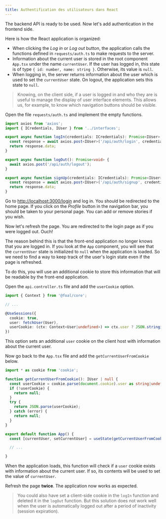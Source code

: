 ```yaml
---
title: Authentification des utilisateurs dans React
---
```


The backend API is ready to be used. Now let's add authentication in the frontend side.

Here is how the React application is organized:
- When clicking the *Log in* or *Log out* button, the application calls the functions defined in `requests/auth.ts` to make requests to the server.
- Information about the current user is stored in the root component `App.tsx` under the name `currentUser`. If the user has logged in, this state is of type `{ id: number, name: string }`. Otherwise, its value is `null`.
- When logging in, the server returns information about the user which is used to set the `currentUser` state. On logout, the application sets this state to `null`.

> Knowing, on the client side, if a user is logged in and who they are is useful to manage the display of user interface elements. This allows us, for example, to know which navigation buttons should be visible.

Open the file `requests/auth.ts` and implement the empty functions.

```typescript
import axios from 'axios';
import { ICredentials, IUser } from '../interfaces';

export async function logIn(credentials: ICredentials): Promise<IUser> {
  const response = await axios.post<IUser>('/api/auth/login', credentials);
  return response.data;
}

export async function logOut(): Promise<void> {
  await axios.post('/api/auth/logout');
}

export async function signUp(credentials: ICredentials): Promise<IUser> {
  const response = await axios.post<IUser>('/api/auth/signup', credentials);
  return response.data;
}

```

Go to [http://localhost:3000/login](http://localhost:3000/login) and log in. You should be redirected to the home page. If you click on the *Profile* button in the navigation bar, you should be taken to your personal page. You can add or remove stories if you wish.

Now let's refresh the page. You are redirected to the login page as if you were logged out. Ouch!

The reason behind this is that the front-end application no longer knows that you are logged in. If you look at the `App` component, you will see that the `currentUser` state is initialized to `null` when the application is loaded. So we need to find a way to keep track of the user's login state even if the page is refreshed.

To do this, you will use an additional cookie to store this information that will be readable by the front-end application.

Open the `api.controller.ts` file and add the `userCookie` option.

```typescript
import { Context } from '@foal/core';

// ...

@UseSessions({
  cookie: true,
  user: fetchUser(User),
  userCookie: (ctx: Context<User|undefined>) => ctx.user ? JSON.stringify({ id: ctx.user.id, name: ctx.user.name }) : '',
})
```

This option sets an additional `user` cookie on the client host with information about the current user.

Now go back to the `App.tsx` file and add the `getCurrentUserFromCookie` below.

```typescript
import * as cookie from 'cookie';

function getCurrentUserFromCookie(): IUser | null {
  const userCookie = cookie.parse(document.cookie).user as string|undefined;
  if (!userCookie) {
    return null;
  }
  try {
    return JSON.parse(userCookie);
  } catch (error) {
    return null;
  }
}

export default function App() {
  const [currentUser, setCurrentUser] = useState(getCurrentUserFromCookie());

  // ...

}
```

When the application loads, this function will check if a `user` cookie exists with information about the current user. If so, its contents will be used to set the value of `currentUser`.

Refresh the page **twice**. The application now works as expected.

> You could also have set a client-side cookie in the `logIn` function and deleted it in the `logOut` function. But this solution does not work well when the user is automatically logged out after a period of inactivity (session expiration).